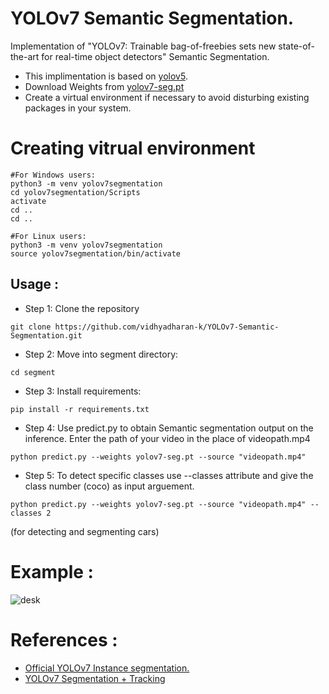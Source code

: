 # YOLOv7 Semantic Segmentation.

Implementation of "YOLOv7: Trainable bag-of-freebies sets new state-of-the-art for real-time object detectors" Semantic Segmentation.

- This implimentation is based on [yolov5](https://github.com/ultralytics/yolov5).
- Download Weights from [yolov7-seg.pt](https://github.com/WongKinYiu/yolov7/releases/download/v0.1/yolov7-seg.pt)
- Create a virtual environment if necessary to avoid disturbing existing packages in your system.

# Creating vitrual environment

```
#For Windows users:
python3 -m venv yolov7segmentation
cd yolov7segmentation/Scripts
activate
cd ..
cd ..
```
```
#For Linux users:
python3 -m venv yolov7segmentation
source yolov7segmentation/bin/activate
```
## Usage : 
- Step 1: Clone the repository
```
git clone https://github.com/vidhyadharan-k/YOLOv7-Semantic-Segmentation.git
```
- Step 2: Move into segment directory:
```
cd segment
```
- Step 3: Install requirements:
```
pip install -r requirements.txt 
```
- Step 4: Use predict.py to obtain Semantic segmentation output on the inference. Enter the path of your video in the place of videopath.mp4
```
python predict.py --weights yolov7-seg.pt --source "videopath.mp4"
```
- Step 5: To detect specific classes use --classes attribute and give the class number (coco) as input arguement.
```
python predict.py --weights yolov7-seg.pt --source "videopath.mp4" --classes 2 
```
(for detecting and segmenting cars)


# Example :
![desk](https://user-images.githubusercontent.com/62550691/192598829-3b5e6c7b-9b4c-4812-8987-c76e50a90328.jpg)


# References :

- [Official YOLOv7 Instance segmentation.](https://github.com/WongKinYiu/yolov7/tree/u7)
- [YOLOv7 Segmentation + Tracking](https://github.com/RizwanMunawar/yolov7-segmentation)
